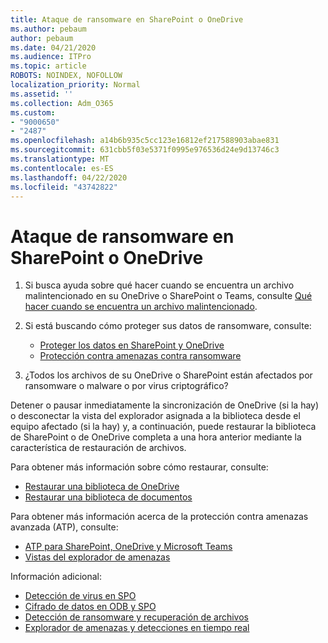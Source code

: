 ```yaml
---
title: Ataque de ransomware en SharePoint o OneDrive
ms.author: pebaum
author: pebaum
ms.date: 04/21/2020
ms.audience: ITPro
ms.topic: article
ROBOTS: NOINDEX, NOFOLLOW
localization_priority: Normal
ms.assetid: ''
ms.collection: Adm_O365
ms.custom:
- "9000650"
- "2487"
ms.openlocfilehash: a14b6b935c5cc123e16812ef217588903abae831
ms.sourcegitcommit: 631cbb5f03e5371f0995e976536d24e9d13746c3
ms.translationtype: MT
ms.contentlocale: es-ES
ms.lasthandoff: 04/22/2020
ms.locfileid: "43742822"
---
```

# <a name="ransomware-attack-in-sharepoint-or-onedrive"></a>Ataque de ransomware en SharePoint o OneDrive

1.  Si busca ayuda sobre qué hacer cuando se encuentra un archivo malintencionado en su OneDrive o SharePoint o Teams, consulte [Qué hacer cuando se encuentra un archivo malintencionado](https://support.office.com/en-ie/article/what-to-do-when-a-malicious-file-is-found-in-sharepoint-online-onedrive-or-microsoft-teams-01e902ad-a903-4e0f-b093-1e1ac0c37ad2).
2. Si está buscando cómo proteger sus datos de ransomware, consulte:
    - [Proteger los datos en SharePoint y OneDrive](https://docs.microsoft.com/sharepoint/safeguarding-your-data) 
    - [Protección contra amenazas contra ransomware](https://docs.microsoft.com/windows/security/threat-protection/intelligence/ransomware-malware)    

3.  ¿Todos los archivos de su OneDrive o SharePoint están afectados por ransomware o malware o por virus criptográfico? 

Detener o pausar inmediatamente la sincronización de OneDrive (si la hay) o desconectar la vista del explorador asignada a la biblioteca desde el equipo afectado (si la hay) y, a continuación, puede restaurar la biblioteca de SharePoint o de OneDrive completa a una hora anterior mediante la característica de restauración de archivos. 

Para obtener más información sobre cómo restaurar, consulte:

- [Restaurar una biblioteca de OneDrive](https://support.office.com/article/restore-your-onedrive-fa231298-759d-41cf-bcd0-25ac53eb8a150)
- [Restaurar una biblioteca de documentos](https://support.office.com/article/restore-a-document-library-317791c3-8bd0-4dfd-8254-3ca90883d39a)

Para obtener más información acerca de la protección contra amenazas avanzada (ATP), consulte:
- [ATP para SharePoint, OneDrive y Microsoft Teams](https://docs.microsoft.com/office365/securitycompliance/atp-for-spo-odb-and-teams)
- [Vistas del explorador de amenazas](https://docs.microsoft.com/office365/securitycompliance/threat-explorer-views)

Información adicional:

- [Detección de virus en SPO](https://docs.microsoft.com/office365/securitycompliance/virus-detection-in-spo)</br>
- [Cifrado de datos en ODB y SPO](https://docs.microsoft.com/office365/securitycompliance/data-encryption-in-odb-and-spo)</br>
- [Detección de ransomware y recuperación de archivos](https://support.office.com/article/Ransomware-detection-and-recovering-your-files-0d90ec50-6bfd-40f4-acc7-b8c12c73637f)</br>
- [Explorador de amenazas y detecciones en tiempo real](https://docs.microsoft.com/office365/securitycompliance/threat-explorer-views)